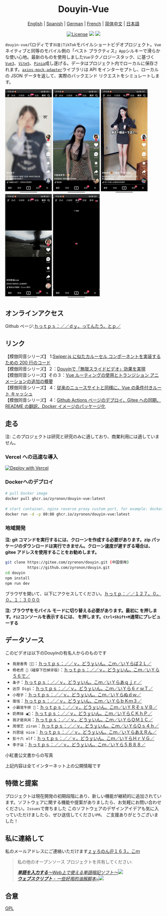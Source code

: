 <h1 align="center">
  Douyin-Vue
</h1>

<p align="center">
 <a href="docs/README.en.md">English</a> | <a href="docs/README.es.md">Spanish</a> | <a href="docs/README.de.md">German</a> | 
<a href="docs/README.fr.md">French</a> | <a href="README.md">简体中文</a> |  <a href="docs/README.ja.md">日本語</a> 
</p>

<p align="center">
  <a href="https://github.com/zyronon/douyin/blob/master/LICENSE"><img src="https://img.shields.io/github/license/zyronon/douyin" alt="License"></a>
  <a><img src="https://img.shields.io/badge/PRs-welcome-brightgreen.svg"/></a>
  <a><img src="https://img.shields.io/badge/Powered%20by-Vue-blue"/></a>
</p>

`douyin-vue`パロディです`抖音|TikTok`モバイルショートビデオプロジェクト。`Vue`ネイティブと同等のモバイル側の「ベスト プラクティス」`App`シルキーで滑らかな使い心地。最新のものを使用しました`Vue`テクノロジースタック、に基づく[`Vue3`](https://cn.vuejs.org/)、[`Vite5`](https://cn.vitejs.dev/)、[`Pinia`](https://pinia.vuejs.org/)成し遂げる。データはプロジェクト内でローカルに保存されます。[`axios-mock-adapter`](https://github.com/ctimmerm/axios-mock-adapter)ライブラリは API をインターセプトし、ローカルの JSON データを返して、実際のバックエンド リクエストをシミュレートします。

<div>
<img width="150px" src='docs/imgs/1.gif' />
<img width="150px" src='docs/imgs/2.gif' />
<img width="150px" src='docs/imgs/3.gif' />
<img width="150px" src='docs/imgs/4.gif' />
<img width="150px" src='docs/imgs/5.gif' />
</div>

## オンラインアクセス

[//]: # "Gitee Pages: [https://zyronon.gitee.io/douyin/](https://zyronon.gitee.io/douyin/)(中国地区推荐访问这个地址)   "

[//]: # "注意：Gitee Pages现在无法更新，代码不是最新的。如果你能翻墙推荐访问下面地址  "

Github ページ:[ｈっｔｐｓ：／／ｄｙ。ってんたう。とｐ／](https://dy.ttentau.top/)

[//]: # "Gitee pages: [https://dy.ttentau.top/](https://dy.ttentau.top/) (中国地区推荐访问这个地址)  "

[//]: # "Github pages: [https://zyronon.github.io/douyin/](https://zyronon.github.io/douyin/)  "

[//]: # "Netlify: [https://douyins.netlify.app/](https://douyins.netlify.app/)"

[//]: # "Vercel:  [https://douyins.vercel.app](https://douyins.vercel.app)"

[//]: # "Android Apk: https://github.com/zyronon/douyin/releases"

[//]: # "**注意**：`PC` 必须将浏览器切到手机模式，先按 `F12` 调出控制台，再按 `Ctrl+Shift+M`才能正常预览"

[//]: # "**注意**：手机请用  [Via 浏览器](https://viayoo.com/zh-cn/)  或 Chrome 浏览器预览。其它浏览器可能会强制将视频全屏，导致无法正常显示"

## リンク

【模倣同音シリーズ】 1:[Swiper.js に似たカルーセル コンポーネントを実装するための 200 行のコード](https://juejin.cn/post/7360512664317018146)  
【模倣同音シリーズ】２：[Douyinで「無限スライドビデオ」効果を実現](https://juejin.cn/post/7361614921519054883)  
【模倣同音シリーズ】その３：[Vue ルーティングの使用とトランジション アニメーションの追加の概要](https://juejin.cn/post/7362528152777130025)  
【模倣同音シリーズ】 4：[従来のニュースサイトと同様に、Vue の条件付きルート キャッシュ](https://juejin.cn/post/7365334891473240101)  
【模倣同音シリーズ】 4：[Github Actions ページのデプロイ、Gitee への同期、README の翻訳、Docker イメージのパッケージ化](https://juejin.cn/post/7365757742381957161)

## 走る

注: このプロジェクトは研究と研究のみに適しており、商業利用には適していません。

### Vercel への迅速な導入

[![Deploy with Vercel](https://vercel.com/button)](https://vercel.com/new/clone?repository-url=https://github.com/zyronon/douyin)

### Dockerへのデプロイ

```bash
# pull Docker image
docker pull ghcr.io/zyronon/douyin-vue:latest

# start container, nginx reverse proxy custom port, for example: docker run -d -p 80:80 ghcr.io/zyronon/douyin-vue:latest
docker run -d -p 80:80 ghcr.io/zyronon/douyin-vue:latest
```

### 地域開発

**注: git コマンドを実行するには、クローンを作成する必要があります。zip パッケージのダウンロードは実行できません。クローン速度が遅すぎる場合は、gitee アドレスを使用することをお勧めします。**

```bash
git clone https://gitee.com/zyronon/douyin.git (中国使用)
          https://github.com/zyronon/douyin.git 
cd douyin
npm install
npm run dev
```

ブラウザを開いて、以下にアクセスしてください。[ｈっｔｐ：／／１２７。０。０。１：３０００](http://127.0.0.1:3000)

**注: ブラウザをモバイル モードに切り替える必要があります。最初に を押します。`F12`コンソールを表示するには、 を押します。`Ctrl+Shift+M`通常にプレビューする**

## データソース

このビデオは以下のDouyinの有名人からのものです

-   `我是香秀 🐂🍺`：[ｈっｔｐｓ：／／ｖ。どうｙいん。こｍ／いＹらぱ２Ｌ／](https://v.douyin.com/iYRAPA2L/)
-   `杨老虎 🐯（磕穿下巴掉牙版）`：[ｈっｔｐｓ：／／ｖ。どうｙいん。こｍ／いＹら５６で／](https://v.douyin.com/iYRA56de/)
-   `条子`：[ｈっｔｐｓ：／／ｖ。どうｙいん。こｍ／いＹらあｑｊｒ／](https://v.douyin.com/iYRAaqjr/)
-   `达莎 Digi`：[ｈっｔｐｓ：／／ｖ。どうｙいん。こｍ／いＹら６ｒｗＴ／](https://v.douyin.com/iYRA6rwT/)
-   `小橙子`：[ｈっｔｐｓ：／／ｖ。どうｙいん。こｍ／いＹらぬｄｗ／](https://v.douyin.com/iYRAnudw/)
-   `南恬`：[ｈっｔｐｓ：／／ｖ。どうｙいん。こｍ／いＹらｂＫｍ３／](https://v.douyin.com/iYRAbKm3/)
-   `小霸宠牛排 🥩`：[ｈっｔｐｓ：／／ｖ。どうｙいん。こｍ／いＹＲそｓＶＢ／](https://v.douyin.com/iYRSosVB/)
-   `奶茶妹 ◕🌱`：[ｈっｔｐｓ：／／ｖ。どうｙいん。こｍ／いＹらＣＫｈＰ／](https://v.douyin.com/iYRACKhP/)
-   `我才是岚岚`：[ｈっｔｐｓ：／／ｖ。どうｙいん。こｍ／いＹらＱＭ１Ｃ／](https://v.douyin.com/iYRAQM1C/)
-   `周憬艺 ziran`：[ｈっｔｐｓ：／／ｖ。どうｙいん。こｍ／いＹらＱｓ４ｈ／](https://v.douyin.com/iYRAQs4h/)
-   `刘思瑶 nice`：[ｈっｔｐｓ：／／ｖ。どうｙいん。こｍ／いＹらあえＲん／](https://v.douyin.com/iYRAaERn/)
-   `彭十六 elf`：[ｈっｔｐｓ：／／ｖ。どうｙいん。こｍ／いＹらＨｒＶＧ／](https://v.douyin.com/iYRAHrVG/)
-   `李子柒`：[ｈっｔｐｓ：／／ｖ。どうｙいん。こｍ／いＹら５Ｂ８８／](https://v.douyin.com/iYRA5B88/)

小紅書公文書からの写真

上記内容は全てインターネット上の公開情報です

## 特徴と提案

プロジェクトは現在開発の初期段階にあり、新しい機能が継続的に追加されています。ソフトウェアに関する機能や提案がありましたら、お気軽にお問い合わせください。`Issues`で育ちました
このソフトウェアのデザインアイデアも気に入っていただけましたら、ぜひ送信してください`PR`、 ご支援ありがとうございました！

## 私に連絡して

私のメールアドレスにご連絡いただけます<a href="mailto:zyronon@163.com">ｚｙろのん＠１６３。こｍ</a>

> 私の他のオープンソース プロジェクトを共有してください:
>
> _[**単語を入力する**～Web上で使える単語暗記ソフト～](https://github.com/zyronon/typing-word)<img src="https://img.shields.io/github/stars/zyronon/typing-word.svg?style=flat-square&label=Star&color=4285dd&logo=github" height="16px" />_  
> _[**ウェブスクリプト** - 一些好用的油猴脚本~](https://github.com/zyronon/web-scripts)<img src="https://img.shields.io/github/stars/zyronon/web-scripts.svg?style=flat-square&label=Star&color=4285dd&logo=github" height="16px" />_

## 合意

[GPL](LICENSE)
